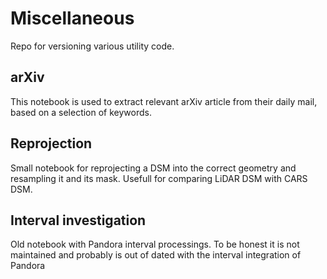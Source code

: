 # Miscellaneous

Repo for versioning various utility code. 

## arXiv
This notebook is used to extract relevant arXiv article from their daily mail, based on a selection of keywords.

## Reprojection
Small notebook for reprojecting a DSM into the correct geometry and resampling it and its mask. Usefull for comparing LiDAR DSM with CARS DSM.

## Interval investigation
Old notebook with Pandora interval processings. To be honest it is not maintained and probably is out of dated with the interval integration of Pandora
